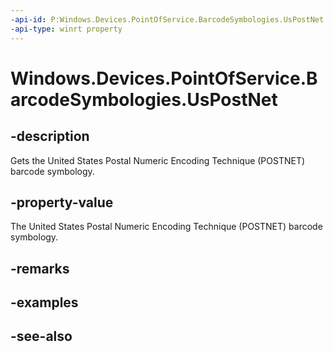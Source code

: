 ```yaml
---
-api-id: P:Windows.Devices.PointOfService.BarcodeSymbologies.UsPostNet
-api-type: winrt property
---
```


<!-- Property syntax
public uint UsPostNet { get; }
-->

# Windows.Devices.PointOfService.BarcodeSymbologies.UsPostNet

## -description
Gets the United States Postal Numeric Encoding Technique (POSTNET) barcode symbology.

## -property-value
The United States Postal Numeric Encoding Technique (POSTNET) barcode symbology.

## -remarks

## -examples

## -see-also
